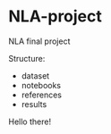 # NLA-project
NLA final project 

Structure:
- dataset
- notebooks
- references
- results


Hello there!